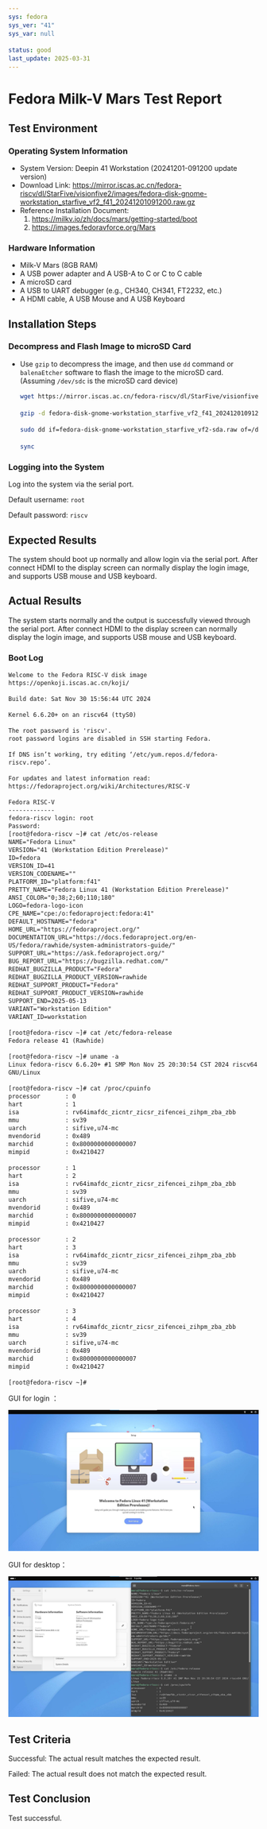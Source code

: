 ```yaml
---
sys: fedora
sys_ver: "41"
sys_var: null

status: good
last_update: 2025-03-31
---
```


# Fedora Milk-V Mars Test Report

## Test Environment

### Operating System Information

- System Version: Deepin 41 Workstation (20241201-091200 update version)
- Download Link: <https://mirror.iscas.ac.cn/fedora-riscv/dl/StarFive/visionfive2/images/fedora-disk-gnome-workstation_starfive_vf2_f41_20241201091200.raw.gz>
- Reference Installation Document:
  1. <https://milkv.io/zh/docs/mars/getting-started/boot>
  2. <https://images.fedoravforce.org/Mars>

### Hardware Information

- Milk-V Mars (8GB RAM)
- A USB power adapter and A USB-A to C or C to C cable
- A microSD card
- A USB to UART debugger (e.g., CH340, CH341, FT2232, etc.)
- A HDMI cable, A USB Mouse and A USB Keyboard

## Installation Steps

### Decompress and Flash Image to microSD Card

- Use `gzip` to decompress the image,  and then use `dd` command or `balenaEtcher` software to flash the image to the microSD card. (Assuming `/dev/sdc` is the microSD card device)

    ```bash
    wget https://mirror.iscas.ac.cn/fedora-riscv/dl/StarFive/visionfive2/images/fedora-disk-gnome-workstation_starfive_vf2_f41_20241201091200.raw.gz

    gzip -d fedora-disk-gnome-workstation_starfive_vf2_f41_20241201091200.raw.gz

    sudo dd if=fedora-disk-gnome-workstation_starfive_vf2-sda.raw of=/dev/sdc bs=1M status=progress

    sync
    ```

### Logging into the System

Log into the system via the serial port.

Default username: `root`

Default password: `riscv`

## Expected Results

The system should boot up normally and allow login via the serial port. After connect HDMI to the display screen can normally display the login image, and supports USB mouse and USB keyboard.

## Actual Results

The system starts normally and the output is successfully viewed through the serial port. After connect HDMI to the display screen can normally display the login image, and supports USB mouse and USB keyboard.

### Boot Log

```log
Welcome to the Fedora RISC-V disk image
https://openkoji.iscas.ac.cn/koji/

Build date: Sat Nov 30 15:56:44 UTC 2024

Kernel 6.6.20+ on an riscv64 (ttyS0)

The root password is 'riscv'.
root password logins are disabled in SSH starting Fedora.

If DNS isn’t working, try editing ‘/etc/yum.repos.d/fedora-riscv.repo’.

For updates and latest information read:
https://fedoraproject.org/wiki/Architectures/RISC-V

Fedora RISC-V
-------------
fedora-riscv login: root
Password:
[root@fedora-riscv ~]# cat /etc/os-release
NAME="Fedora Linux"
VERSION="41 (Workstation Edition Prerelease)"
ID=fedora
VERSION_ID=41
VERSION_CODENAME=""
PLATFORM_ID="platform:f41"
PRETTY_NAME="Fedora Linux 41 (Workstation Edition Prerelease)"
ANSI_COLOR="0;38;2;60;110;180"
LOGO=fedora-logo-icon
CPE_NAME="cpe:/o:fedoraproject:fedora:41"
DEFAULT_HOSTNAME="fedora"
HOME_URL="https://fedoraproject.org/"
DOCUMENTATION_URL="https://docs.fedoraproject.org/en-US/fedora/rawhide/system-administrators-guide/"
SUPPORT_URL="https://ask.fedoraproject.org/"
BUG_REPORT_URL="https://bugzilla.redhat.com/"
REDHAT_BUGZILLA_PRODUCT="Fedora"
REDHAT_BUGZILLA_PRODUCT_VERSION=rawhide
REDHAT_SUPPORT_PRODUCT="Fedora"
REDHAT_SUPPORT_PRODUCT_VERSION=rawhide
SUPPORT_END=2025-05-13
VARIANT="Workstation Edition"
VARIANT_ID=workstation

[root@fedora-riscv ~]# cat /etc/fedora-release
Fedora release 41 (Rawhide)

[root@fedora-riscv ~]# uname -a
Linux fedora-riscv 6.6.20+ #1 SMP Mon Nov 25 20:30:54 CST 2024 riscv64 GNU/Linux

[root@fedora-riscv ~]# cat /proc/cpuinfo
processor       : 0
hart            : 1
isa             : rv64imafdc_zicntr_zicsr_zifencei_zihpm_zba_zbb
mmu             : sv39
uarch           : sifive,u74-mc
mvendorid       : 0x489
marchid         : 0x8000000000000007
mimpid          : 0x4210427

processor       : 1
hart            : 2
isa             : rv64imafdc_zicntr_zicsr_zifencei_zihpm_zba_zbb
mmu             : sv39
uarch           : sifive,u74-mc
mvendorid       : 0x489
marchid         : 0x8000000000000007
mimpid          : 0x4210427

processor       : 2
hart            : 3
isa             : rv64imafdc_zicntr_zicsr_zifencei_zihpm_zba_zbb
mmu             : sv39
uarch           : sifive,u74-mc
mvendorid       : 0x489
marchid         : 0x8000000000000007
mimpid          : 0x4210427

processor       : 3
hart            : 4
isa             : rv64imafdc_zicntr_zicsr_zifencei_zihpm_zba_zbb
mmu             : sv39
uarch           : sifive,u74-mc
mvendorid       : 0x489
marchid         : 0x8000000000000007
mimpid          : 0x4210427

[root@fedora-riscv ~]#
```

GUI for login ：

![GUI for login](./image_login.jpg)

GUI for desktop：

![GUI for desktop](./image_desktop.jpg)

## Test Criteria

Successful: The actual result matches the expected result.

Failed: The actual result does not match the expected result.

## Test Conclusion

Test successful.
